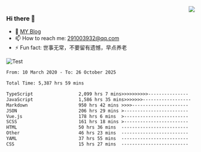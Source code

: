 <img align='right' src='https://github-readme-stats.vercel.app/api?username=niaogege&show_icons=true&theme=radical'/>

### Hi there 👋

- 🌱 [MY Blog](https://bythewayer.com/)
- 📫 How to reach me: 291003932@qq.com
- ⚡ Fun fact:  世事无常，不要留有遗憾，早点养老

![Test](https://github-readme-stats.vercel.app/api/top-langs/?username=niaogege&layout=compact)

<!--START_SECTION:waka-->

```txt
From: 10 March 2020 - To: 26 October 2025

Total Time: 5,387 hrs 59 mins

TypeScript                 2,099 hrs 7 mins>>>>>>>>>>---------------   38.96 %
JavaScript                 1,586 hrs 35 mins>>>>>>>------------------   29.45 %
Markdown                   950 hrs 42 mins >>>>---------------------   17.65 %
JSON                       206 hrs 29 mins >------------------------   03.83 %
Vue.js                     178 hrs 6 mins  >------------------------   03.31 %
SCSS                       161 hrs 18 mins >------------------------   02.99 %
HTML                       50 hrs 36 mins  -------------------------   00.94 %
Other                      46 hrs 23 mins  -------------------------   00.86 %
YAML                       37 hrs 55 mins  -------------------------   00.70 %
CSS                        15 hrs 27 mins  -------------------------   00.29 %
```

<!--END_SECTION:waka-->
